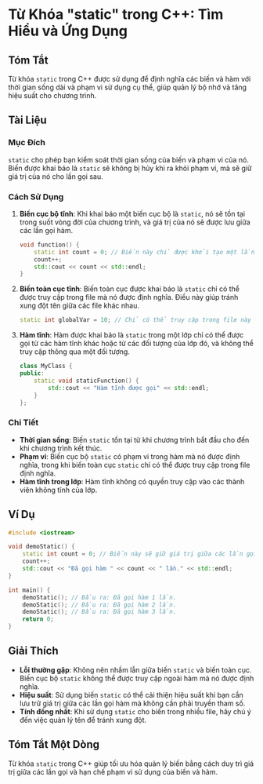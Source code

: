 <!--
Meta Description: # Từ Khóa "static" trong C++: Tìm Hiểu và Ứng Dụng ## Tóm Tắt Từ khóa `static` trong C++ được sử dụng để định nghĩa các biến và hàm với thời gian sống...
Meta Keywords: static, biến, hàm, được, trong
-->

# Từ Khóa "static" trong C++: Tìm Hiểu và Ứng Dụng

## Tóm Tắt
Từ khóa `static` trong C++ được sử dụng để định nghĩa các biến và hàm với thời gian sống dài và phạm vi sử dụng cụ thể, giúp quản lý bộ nhớ và tăng hiệu suất cho chương trình.

## Tài Liệu
### Mục Đích
`static` cho phép bạn kiểm soát thời gian sống của biến và phạm vi của nó. Biến được khai báo là `static` sẽ không bị hủy khi ra khỏi phạm vi, mà sẽ giữ giá trị của nó cho lần gọi sau.

### Cách Sử Dụng
1. **Biến cục bộ tĩnh**: Khi khai báo một biến cục bộ là `static`, nó sẽ tồn tại trong suốt vòng đời của chương trình, và giá trị của nó sẽ được lưu giữa các lần gọi hàm.
   
   ```cpp
   void function() {
       static int count = 0; // Biến này chỉ được khởi tạo một lần
       count++;
       std::cout << count << std::endl;
   }
   ```

2. **Biến toàn cục tĩnh**: Biến toàn cục được khai báo là `static` chỉ có thể được truy cập trong file mà nó được định nghĩa. Điều này giúp tránh xung đột tên giữa các file khác nhau.

   ```cpp
   static int globalVar = 10; // Chỉ có thể truy cập trong file này
   ```

3. **Hàm tĩnh**: Hàm được khai báo là `static` trong một lớp chỉ có thể được gọi từ các hàm tĩnh khác hoặc từ các đối tượng của lớp đó, và không thể truy cập thông qua một đối tượng.

   ```cpp
   class MyClass {
   public:
       static void staticFunction() {
           std::cout << "Hàm tĩnh được gọi" << std::endl;
       }
   };
   ```

### Chi Tiết
- **Thời gian sống**: Biến `static` tồn tại từ khi chương trình bắt đầu cho đến khi chương trình kết thúc.
- **Phạm vi**: Biến cục bộ `static` có phạm vi trong hàm mà nó được định nghĩa, trong khi biến toàn cục `static` chỉ có thể được truy cập trong file định nghĩa.
- **Hàm tĩnh trong lớp**: Hàm tĩnh không có quyền truy cập vào các thành viên không tĩnh của lớp.

## Ví Dụ
```cpp
#include <iostream>

void demoStatic() {
    static int count = 0; // Biến này sẽ giữ giá trị giữa các lần gọi
    count++;
    std::cout << "Đã gọi hàm " << count << " lần." << std::endl;
}

int main() {
    demoStatic(); // Đầu ra: Đã gọi hàm 1 lần.
    demoStatic(); // Đầu ra: Đã gọi hàm 2 lần.
    demoStatic(); // Đầu ra: Đã gọi hàm 3 lần.
    return 0;
}
```

## Giải Thích
- **Lỗi thường gặp**: Không nên nhầm lẫn giữa biến `static` và biến toàn cục. Biến cục bộ `static` không thể được truy cập ngoài hàm mà nó được định nghĩa.
- **Hiệu suất**: Sử dụng biến `static` có thể cải thiện hiệu suất khi bạn cần lưu trữ giá trị giữa các lần gọi hàm mà không cần phải truyền tham số.
- **Tính đồng nhất**: Khi sử dụng `static` cho biến trong nhiều file, hãy chú ý đến việc quản lý tên để tránh xung đột.

## Tóm Tắt Một Dòng
Từ khóa `static` trong C++ giúp tối ưu hóa quản lý biến bằng cách duy trì giá trị giữa các lần gọi và hạn chế phạm vi sử dụng của biến và hàm.